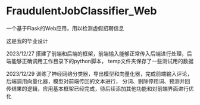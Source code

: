 # FraudulentJobClassifier_Web
一个基于Flask的Web应用，用以检测虚假招聘信息

这是我的毕业设计

2023/12/27
搭建了前端和后端的框架，前端输入能够正常传入后端进行处理，后端能够正确调用工作目录下的python脚本，
temp文件夹保存了一些测试用的数据

2023/12/29
训练了神经网络分类器，导出模型和向量化器，完成前端输入评论，后端调用向量化器，模型对前端传回的文本进行，
分词、剔除停用词、预测并回传结果的逻辑，应用基本框架已经完成，待后续添加其他功能和对前端界面进行优化